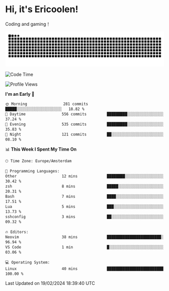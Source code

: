 # Hi, it's Ericoolen!
Coding and gaming！

<picture>
  <source media="(prefers-color-scheme: dark)" srcset="https://raw.githubusercontent.com/Eric-Song-Nop/Eric-Song-Nop/output/github-contribution-grid-snake-dark.svg">
  <source media="(prefers-color-scheme: light)" srcset="https://raw.githubusercontent.com/Eric-Song-Nop/Eric-Song-Nop/output/github-contribution-grid-snake.svg">
  <img alt="github contribution grid snake animation" src="https://raw.githubusercontent.com/Eric-Song-Nop/Eric-Song-Nop/output/github-contribution-grid-snake.svg">
</picture>

<!--START_SECTION:waka-->
![Code Time](http://img.shields.io/badge/Code%20Time-1%2C176%20hrs%209%20mins-blue)

![Profile Views](http://img.shields.io/badge/Profile%20Views-20-blue)

**I'm an Early 🐤** 

```text
🌞 Morning                281 commits         █████░░░░░░░░░░░░░░░░░░░░   18.82 % 
🌆 Daytime                556 commits         █████████░░░░░░░░░░░░░░░░   37.24 % 
🌃 Evening                535 commits         █████████░░░░░░░░░░░░░░░░   35.83 % 
🌙 Night                  121 commits         ██░░░░░░░░░░░░░░░░░░░░░░░   08.10 % 
```


📊 **This Week I Spent My Time On** 

```text
🕑︎ Time Zone: Europe/Amsterdam

💬 Programming Languages: 
Other                    12 mins             ████████░░░░░░░░░░░░░░░░░   30.42 % 
zsh                      8 mins              █████░░░░░░░░░░░░░░░░░░░░   20.31 % 
Bash                     7 mins              ████░░░░░░░░░░░░░░░░░░░░░   17.51 % 
Lua                      5 mins              ███░░░░░░░░░░░░░░░░░░░░░░   13.73 % 
sshconfig                3 mins              ██░░░░░░░░░░░░░░░░░░░░░░░   09.32 % 

🔥 Editors: 
Neovim                   38 mins             ████████████████████████░   96.94 % 
VS Code                  1 min               █░░░░░░░░░░░░░░░░░░░░░░░░   03.06 % 

💻 Operating System: 
Linux                    40 mins             █████████████████████████   100.00 % 
```


 Last Updated on 19/02/2024 18:39:40 UTC
<!--END_SECTION:waka-->
